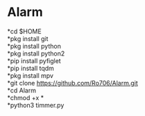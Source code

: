 # Alarm
*cd $HOME <br>
*pkg install git<br>
*pkg install python<br>
*pkg install python2<br>
*pip install pyfiglet<br>
*pip install tqdm<br>
*pkg install mpv<br>
*git clone https://github.com/Ro706/Alarm.git<br>
*cd Alarm<br>
*chmod +x *<br>
*python3 timmer.py<br>
